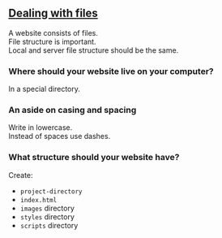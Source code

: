 ## [Dealing with files](https://developer.mozilla.org/en-US/docs/Learn/Getting_started_with_the_web/Dealing_with_files)

A website consists of files.  
File structure is important.  
Local and server file structure should be the same.  

### Where should your website live on your computer?

In a special directory.  

### An aside on casing and spacing

Write in lowercase.  
Instead of spaces use dashes.  

### What structure should your website have?

Create:
* `project-directory`
* `index.html`
* `images` directory
* `styles` directory
* `scripts` directory
